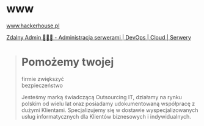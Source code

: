 # www
www.hackerhouse.pl


[Zdalny Admin 👨🏼‍🔧 - Administracja serwerami | DevOps | Cloud | Serwery](https://zdalnyadmin.com.pl/)

> # Pomożemy twojej  
> firmie zwiększyć  
> bezpieczeństwo
> 
> Jesteśmy marką świadczącą Outsourcing IT, działamy na rynku polskim od wielu lat oraz posiadamy udokumentowaną współpracę z dużymi Klientami. Specjalizujemy się w dostawie wyspecjalizowanych usług informatycznych dla Klientów biznesowych i indywidualnych.
